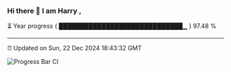 ### Hi there 👋 I am Harry , 

⏳ Year progress { █████████████████████████████▁ } 97.48 %

---

⏰ Updated on Sun, 22 Dec 2024 18:43:32 GMT

![Progress Bar CI](https://github.com/duykhang68/duykhang68/workflows/Progress%20Bar%20CI/badge.svg)
